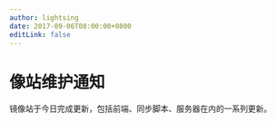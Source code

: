 ```yaml
---
author: lightsing
date: 2017-09-06T08:00:00+0800
editLink: false
---
```

# 像站维护通知

镜像站于今日完成更新，包括前端、同步脚本、服务器在内的一系列更新。
